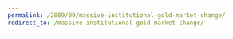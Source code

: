 ```yaml
---
permalink: /2009/09/massive-institutional-gold-market-change/
redirect_to: /massive-institutional-gold-market-change/
---
```

